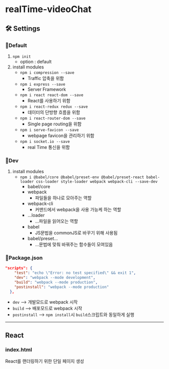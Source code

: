 # realTime-videoChat



## 🛠 Settings

### 📌Default

1. `npm init`
   * option : default
2. install modules
   * `npm i compression --save`
     * Traffic 압축을 위함
   * `npm i express --save`
     * Server Framework
   * `npm i react react-dom --save`
     * React를 사용하기 위함
   * `npm i react-redux redux --save`
     * 데이터의 단방향 흐름을 위함
   * `npm i react-router-dom --save`
     * Single page routing을 위함
   * `npm i serve-favicon --save`
     * webpage favicon을 관리하기 위함
   * `npm i socket.io --save`
     * real Time 통신을 위함

### 📌Dev

1. install modules
   * `npm i @babel/core @babel/preset-env @babel/preset-react babel-loader css-loader style-loader webpack webpack-cli --save-dev`
     * babel/core
     * webpack
       * 파일들을 하나로 모아주는 역할
     * webpack-cli
       * 커맨드에서 webpack을 사용 가능케 하는 역할
     * ...loader
       * ...파일을 읽어오는 역할
     * babel
       * JS문법을 commonJS로 바꾸기 위해 사용됨
     * babel/preset...
       * ...문법에 맞춰 바꿔주는 함수들이 모여있음

### 📌Package.json

```json
"scripts": {
    "test": "echo \"Error: no test specified\" && exit 1",
    "dev": "webpack --mode development",
    "build": "webpack --mode production",
    "postinstall": "webpack --mode production"
  },
```

* `dev` --> 개발모드로 webpack 시작
* `build` --> 배포모드로 webpack 시작
* `postinstall` --> `npm install`시 `build`스크립트와 동일하게 실행

---------



## React

### index.html

React를 랜더링하기 위한 단일 페이지 생성

